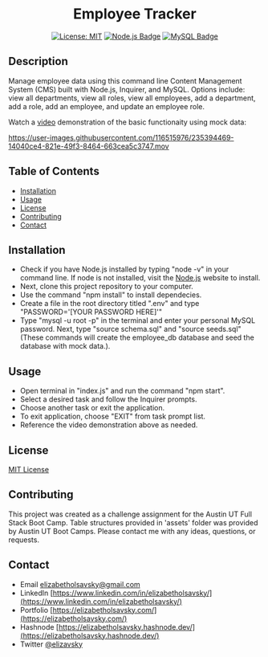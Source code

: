<div align="center">
  
  # Employee Tracker
  [![License: MIT](https://img.shields.io/badge/License-MIT-yellow.svg)](https://opensource.org/licenses/MIT) 
  [![Node.js Badge](https://img.shields.io/badge/Node.js-393?logo=nodedotjs&logoColor=fff&style=flat)](https://nodejs.org/en) 
  [![MySQL Badge](https://img.shields.io/badge/MySQL-4479A1?logo=mysql&logoColor=fff&style=flat)](https://www.npmjs.com/package/mysql2)

</div>

## Description
Manage employee data using this command line Content Management System (CMS) built with Node.js, Inquirer, and MySQL. Options include: view all departments, view all roles, view all employees, add a department, add a role, add an employee, and update an employee role.

Watch a [video](https://drive.google.com/file/d/19lW-0GmEP5WKxZGGcbJgH0o3F3YHdwfB/view?usp=sharing) demonstration of the basic functionaity using mock data:

https://user-images.githubusercontent.com/116515976/235394469-14040ce4-821e-49f3-8464-663cea5c3747.mov

## Table of Contents
* [Installation](#installation)
* [Usage](#usage)
* [License](#license)
* [Contributing](#Contributing)
* [Contact](#contact)

## Installation
* Check if you have Node.js installed by typing "node -v" in your command line. If node is not installed, visit the [Node.js](https://nodejs.org/en) website to install. 
* Next, clone this project repository to your computer. 
* Use the command "npm install" to install dependecies. 
* Create a file in the root directory titled ".env" and type "PASSWORD='[YOUR PASSWORD HERE]'"
* Type "mysql -u root -p" in the terminal and enter your personal MySQL password. Next, type "source schema.sql" and "source seeds.sql" (These commands will create the employee_db database and seed the database with mock data.).

## Usage
* Open terminal in "index.js" and run the command "npm start".
* Select a desired task and follow the Inquirer prompts.
* Choose another task or exit the application.
* To exit application, choose "EXIT" from task prompt list. 
* Reference the video demonstration above as needed.

## License
[MIT License](https://opensource.org/licenses/MIT)

## Contributing
This project was created as a challenge assignment for the Austin UT Full Stack Boot Camp. Table structures provided in 'assets' folder was provided by Austin UT Boot Camps. Please contact me with any ideas, questions, or requests.

## Contact
* Email elizabetholsavsky@gmail.com
* LinkedIn [https://www.linkedin.com/in/elizabetholsavsky/](https://www.linkedin.com/in/elizabetholsavsky/)
* Portfolio [https://elizabetholsavsky.com/](https://elizabetholsavsky.com/)
* Hashnode [https://elizabetholsavsky.hashnode.dev/](https://elizabetholsavsky.hashnode.dev/)
* Twitter [@elizavsky](https://twitter.com/home)


